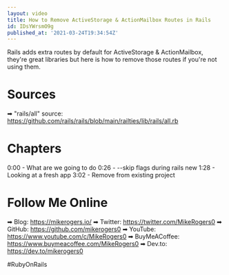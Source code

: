 ```yaml
---
layout: video
title: How to Remove ActiveStorage & ActionMailbox Routes in Rails
id: IDsYWrsmO9g
published_at: '2021-03-24T19:34:54Z'
---
```

Rails adds extra routes by default for ActiveStorage & ActionMailbox, they're great libraries but here is how to remove those routes if you're not using them.

# Sources

➡ "rails/all" source: https://github.com/rails/rails/blob/main/railties/lib/rails/all.rb

# Chapters

0:00 -  What are we going to do
0:26 - --skip flags during rails new
1:28 - Looking at a fresh app
3:02 - Remove from existing project

# Follow Me Online

➡ Blog: https://mikerogers.io/
➡ Twitter: https://twitter.com/MikeRogers0
➡ GitHub: https://github.com/mikerogers0
➡ YouTube: https://www.youtube.com/c/MikeRogers0
➡ BuyMeACoffee: https://www.buymeacoffee.com/MikeRogers0
➡ Dev.to: https://dev.to/mikerogers0

#RubyOnRails